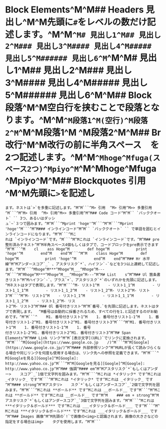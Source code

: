 # Block Elements^M^M## Headers 見出し^M^M先頭に`#`をレベルの数だけ記述します。^M^M```^M# 見出し1^M## 見出し2^M### 見出し3^M#### 見出し4^M##### 見出し5^M###### 見出し6^M```^M^M#     見出し1^M## 見出し2^M### 見出し3^M#### 見出し4^M##### 見出し5^M###### 見出し6^M^M## Block 段落^M^M空白行を挟むことで段落となります。^M^M```^M段落1^M(空行)^M段落2^M```^M^M段落1^M    ^M段落2^M^M## Br 改行^M^M改行の前に半角スペース`  `を2つ記述します。^M^M```^Mhoge^Mfuga(スペース2つ)^Mpiyo^M```^M^Mhoge^Mfuga  ^Mpiyo^M^M## Blockquotes 引用^M^M先頭に`>`を記述し
    ます。ネストは`>`を多重に記述します。^M^M```^M> 引用  ^M> 引用^M>> 多重引用^M```^M^M> 引用  ^M> 引用^M>> 多重引用^M^M## Code コード^M^M`` `バッククオート` `` 3つ、あるいはダッシ
    ュ`~`３つで囲みます。^M^M```^Mprint 'hoge'^M```^M^M```^Mprint 'hoge'^M```^M^M### インラインコード^M^M`` `バッククオート` `` で単語を囲むとインラインコードになります。^M^M```^Mこ
    れは `インラインコード`です。^M```^M^Mこれは `インラインコード`です。^M^M## pre 整形済みテキスト^M^M半角スペース4個もしくはタブで、コードブロックをpre表示できます^M^M```^M    cl    ass Hoge^M        def hoge^M            print 'hoge'^M        end^M    end^M```^M^M    class Hoge^M        def hoge^M            print 'hoge'^M        end^M    end^M^M## Hr 水平
    線^M^Mアンダースコア`_` 、アスタリスク`*`、ハイフン`-`などを3つ以上連続して記述します。^M^M```^Mhoge^M***^Mhoge^M___^Mhoge^M---^M```^M^Mhoge^M***^Mhoge^M___^Mhoge^M---^M^M# List    s^M^M## Ul 箇条書きリスト^M^Mハイフン`-`、プラス`+`、アスタリスク`*`のいずれかを先頭に記述します。  ^Mネストはタブで表現します。^M^M```^M- リスト1^M    - リスト1_1^M        - リ
    スト1_1_1^M        - リスト1_1_2^M    - リスト1_2^M- リスト2^M- リスト3^M```^M^M- リスト1^M    - リスト1_1^M        - リスト1_1_1^M        - リスト1_1_2^M    - リスト1_2^M- リス
    ト2^M- リスト3^M^M## Ol 番号付きリスト^M^M`番号.`を先頭に記述します。ネストはタブで表現します。  ^M番号は自動的に採番されるため、すべての行を1.と記述するのがお勧めです。^M^M```^    M1. 番号付きリスト1^M    1. 番号付きリスト1-1^M    1. 番号付きリスト1-2^M1. 番号付きリスト2^M1. 番号付きリスト3^M```^M^M1. 番号付きリスト1^M    1. 番号付きリスト1-1^M    1. 番号
    付きリスト1-2^M1. 番号付きリスト2^M1. 番号付きリスト3^M^M# Span Elements^M^M## Link リンク^M^M`[表示文字](URL)`でリンクに変換されます。^M^M```^M[Google](https://www.google.co.jp    /)^M```^M^M[Google](https://www.google.co.jp/)^M^M### 外部参照リンク^M^MURLが長くて読みづらくなる場合や同じリンクを何度も使用する場合は、リンク先への参照を定義できます。^M^M```^    M[Googleを見る][Google]^M[Google]: http://www.yahoo.co.jp^M```^M^M[Googleを見る][Google]^M[Google]: http://www.yahoo.co.jp^M^M## 強調^M### em^M^Mアスタリスク`*`もしくはアンダー>    スコア`_`1個で文字列を囲みます。^M^M```^Mこれは *イタリック* です^Mこれは _イタリック_ です^M```^M^Mこれは *イタリック* です^Mこれは _イタリック_ です^M^M### strong^M^Mアスタリ>    スク`*`もしくはアンダースコア`_`2個で文字列を囲みます。^M^M```^Mこれは **ボールド** です^Mこれは __ボールド__ です^M```^M^Mこれは **ボールド** です^Mこれは __ボールド__ です^M^M    ### em + strong^M^Mアスタリスク`*`もしくはアンダースコア`_`3個で文字列を囲みます。^M^M```^Mこれは ***イタリック＆ボールド*** です^Mこれは ___イタリック＆ボールド___ です^M```^M^    Mこれは ***イタリック＆ボールド*** です^Mこれは ___イタリック＆ボールド___ です^M^M## Images 画像^M^M先頭の`!`で画像の<img>と認識されます。画像の大きさなどの指定をする場合はimg>    タグを使用します。^M^M```